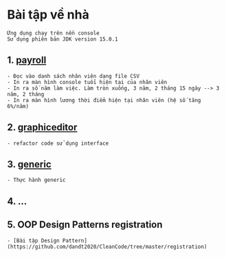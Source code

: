 # Bài tập về nhà
	Ứng dụng chạy trên nền console
	Sử dụng phiên bản JDK version 15.0.1
## 1. [payroll](https://github.com/dandt2020/CleanCode/tree/master/payroll)
	- Đọc vào danh sách nhân viên dạng file CSV
	- In ra màn hình console tuổi hiện tại của nhân viên
	- In ra số năm làm việc. Làm tròn xuống, 3 năm, 2 tháng 15 ngày --> 3 năm, 2 tháng
	- In ra màn hình lương thời điểm hiện tại nhân viên (hệ số tăng 6%/năm)
## 2. [graphiceditor](https://github.com/dandt2020/CleanCode/tree/master/graphiceditor)
	- refactor code sử dụng interface
## 3. [generic](https://github.com/dandt2020/CleanCode/tree/master/generic)
	- Thực hành generic
## 4. ...

## 5. OOP Design Patterns registration
	- [Bài tập Design Pattern](https://github.com/dandt2020/CleanCode/tree/master/registration)
